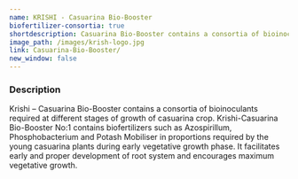 ```yaml
---
name: KRISHI - Casuarina Bio-Booster
biofertilizer-consortia: true
shortdescription: Casuarina Bio-Booster contains a consortia of bioinoculants
image_path: /images/krish-logo.jpg
link: Casuarina-Bio-Booster/
new_window: false
---
```

### Description
Krishi – Casuarina Bio-Booster contains a consortia of bioinoculants required at
different stages of growth of casuarina crop.
Krishi-Casuarina Bio-Booster No:1 contains biofertilizers such as Azospirillum,
Phosphobacterium and Potash Mobiliser in proportions required by the young casuarina plants
during early vegetative growth phase. It facilitates early and proper development of root
system and encourages maximum vegetative growth.
